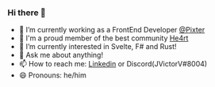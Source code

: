 ### Hi there 👋

- 🔭 I’m currently working as a FrontEnd Developer [@Pixter](https://www.pixtertechnologies.com/)
- 💜 I'm a proud member of the best community [He4rt](https://github.com/he4rt)
- 🌱 I’m currently interested in Svelte, F# and Rust!
- 💬 Ask me about anything!
- 📫 How to reach me: [Linkedin](https://linkedin.jvictorv.top) or Discord(JVictorV#8004)
- 😄 Pronouns: he/him
